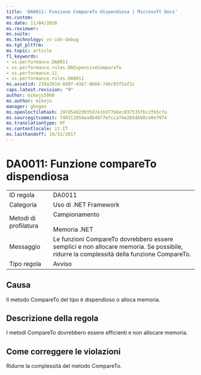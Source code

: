 ```yaml
---
title: 'DA0011: Funzione CompareTo dispendiosa | Microsoft Docs'
ms.custom: 
ms.date: 11/04/2016
ms.reviewer: 
ms.suite: 
ms.technology: vs-ide-debug
ms.tgt_pltfrm: 
ms.topic: article
f1_keywords:
- vs.performance.DA0011
- vs.performance.rules.DAExpensiveCompareTo
- vs.performance.11
- vs.performance.rules.DA0011
ms.assetid: 239a381d-0d97-4367-8668-746c93f5af2c
caps.latest.revision: "9"
author: mikejo5000
ms.author: mikejo
manager: ghogen
ms.openlocfilehash: 197d5402d935d7e1b377b6ec037535fbc2f65cfa
ms.sourcegitcommit: f40311056ea0b4677efcca74a285dbb0ce0e7974
ms.translationtype: HT
ms.contentlocale: it-IT
ms.lasthandoff: 10/31/2017
---
```

# <a name="da0011-expensive-compareto"></a>DA0011: Funzione compareTo dispendiosa
|||  
|-|-|  
|ID regola|DA0011|  
|Categoria|Uso di .NET Framework|  
|Metodi di profilatura|Campionamento<br /><br /> Memoria .NET|  
|Messaggio|Le funzioni CompareTo dovrebbero essere semplici e non allocare memoria. Se possibile, ridurre la complessità della funzione CompareTo.|  
|Tipo regola|Avviso|  
  
## <a name="cause"></a>Causa  
 Il metodo CompareTo del tipo è dispendioso o alloca memoria.  
  
## <a name="rule-description"></a>Descrizione della regola  
 I metodi CompareTo dovrebbero essere efficienti e non allocare memoria.  
  
## <a name="how-to-fix-violations"></a>Come correggere le violazioni  
 Ridurre la complessità del metodo CompareTo.